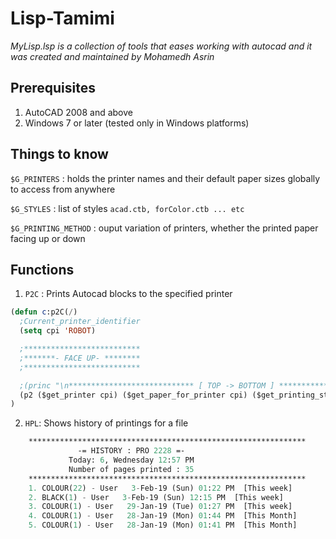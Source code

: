 # Lisp-Tamimi
*MyLisp.lsp is a collection of tools that eases working with autocad and it was created and maintained by Mohamedh Asrin*


## Prerequisites
1. AutoCAD 2008 and above
2. Windows 7 or later (tested only in Windows platforms)


## Things to know
``` $G_PRINTERS ``` : holds the printer names and their default paper sizes globally to access from anywhere

``` $G_STYLES ``` : list of styles ``` acad.ctb, forColor.ctb ... etc ```

``` $G_PRINTING_METHOD ``` : ouput variation of printers, whether the printed paper facing up or down


## Functions
1. ```P2C``` : Prints Autocad blocks to the specified printer
  ```lisp
  (defun c:p2C(/)
	;Current_printer_identifier
	(setq cpi 'ROBOT)

	;**************************
	;*******- FACE UP- ********
	;**************************

	;(princ "\n**************************** [ TOP -> BOTTOM ] ****************************")
	(p2 ($get_printer cpi) ($get_paper_for_printer cpi) ($get_printing_style 'COLOR) 'colour nil :vlax-false :vlax-true)
)
```

2. ```HPL```: Shows history of printings for a file 
```lisp	
	**************************************************************
			   -= HISTORY : PRO 2228 =-
			 Today: 6, Wednesday 12:57 PM
			 Number of pages printed : 35
	**************************************************************
	1. COLOUR(22) - User   3-Feb-19 (Sun) 01:22 PM  [This week]
	2. BLACK(1) - User   3-Feb-19 (Sun) 12:15 PM  [This week]
	3. COLOUR(1) - User   29-Jan-19 (Tue) 01:27 PM  [This week]
	4. COLOUR(1) - User   28-Jan-19 (Mon) 01:44 PM  [This Month]
	5. COLOUR(1) - User   28-Jan-19 (Mon) 01:41 PM  [This Month]
```


  
